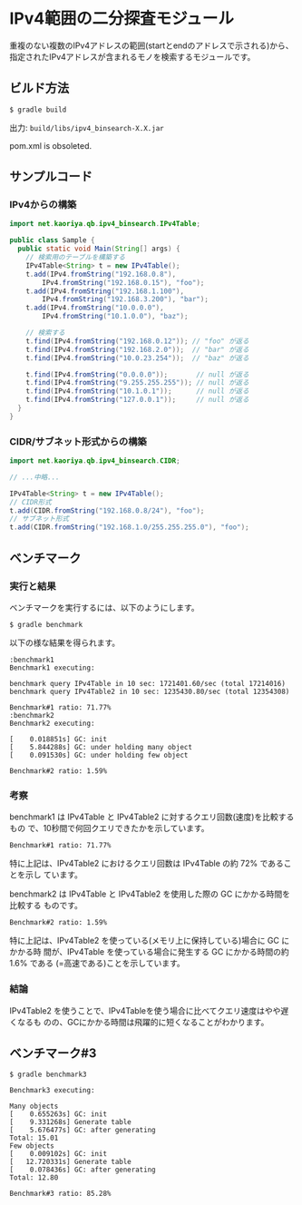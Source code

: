 # IPv4範囲の二分探査モジュール

重複のない複数のIPv4アドレスの範囲(startとendのアドレスで示される)から、
指定されたIPv4アドレスが含まれるモノを検索するモジュールです。

## ビルド方法

    $ gradle build

出力: `build/libs/ipv4_binsearch-X.X.jar`

pom.xml is obsoleted.

## サンプルコード

### IPv4からの構築

```java
import net.kaoriya.qb.ipv4_binsearch.IPv4Table;

public class Sample {
  public static void Main(String[] args) {
    // 検索用のテーブルを構築する
    IPv4Table<String> t = new IPv4Table();
    t.add(IPv4.fromString("192.168.0.8"),
        IPv4.fromString("192.168.0.15"), "foo");
    t.add(IPv4.fromString("192.168.1.100"),
        IPv4.fromString("192.168.3.200"), "bar");
    t.add(IPv4.fromString("10.0.0.0"),
        IPv4.fromString("10.1.0.0"), "baz");

    // 検索する
    t.find(IPv4.fromString("192.168.0.12")); // "foo" が返る
    t.find(IPv4.fromString("192.168.2.0"));  // "bar" が返る
    t.find(IPv4.fromString("10.0.23.254"));  // "baz" が返る

    t.find(IPv4.fromString("0.0.0.0"));       // null が返る
    t.find(IPv4.fromString("9.255.255.255")); // null が返る
    t.find(IPv4.fromString("10.1.0.1"));      // null が返る
    t.find(IPv4.fromString("127.0.0.1"));     // null が返る
  }
}
```

### CIDR/サブネット形式からの構築

```java
import net.kaoriya.qb.ipv4_binsearch.CIDR;

// ...中略...

IPv4Table<String> t = new IPv4Table();
// CIDR形式
t.add(CIDR.fromString("192.168.0.8/24"), "foo");
// サブネット形式
t.add(CIDR.fromString("192.168.1.0/255.255.255.0"), "foo");
```

## ベンチマーク

### 実行と結果

ベンチマークを実行するには、以下のようにします。

    $ gradle benchmark

以下の様な結果を得られます。

```
:benchmark1
Benchmark1 executing:

benchmark query IPv4Table in 10 sec: 1721401.60/sec (total 17214016)
benchmark query IPv4Table2 in 10 sec: 1235430.80/sec (total 12354308)

Benchmark#1 ratio: 71.77%
:benchmark2
Benchmark2 executing:

[    0.018851s] GC: init
[    5.844288s] GC: under holding many object
[    0.091530s] GC: under holding few object

Benchmark#2 ratio: 1.59%
```

### 考察

benchmark1 は IPv4Table と IPv4Table2 に対するクエリ回数(速度)を比較するもの
で、10秒間で何回クエリできたかを示しています。

    Benchmark#1 ratio: 71.77%

特に上記は、IPv4Table2 におけるクエリ回数は IPv4Table の約 72% であることを示し
ています。

benchmark2 は IPv4Table と IPv4Table2 を使用した際の GC にかかる時間を比較する
ものです。

    Benchmark#2 ratio: 1.59%

特に上記は、IPv4Table2 を使っている(メモリ上に保持している)場合に GC にかかる時
間が、IPv4Table を使っている場合に発生する GC にかかる時間の約 1.6% である
(=高速である)ことを示しています。

### 結論

IPv4Table2 を使うことで、IPv4Tableを使う場合に比べてクエリ速度はやや遅くなるも
のの、GCにかかる時間は飛躍的に短くなることがわかります。

## ベンチマーク#3

```
$ gradle benchmark3

Benchmark3 executing:

Many objects
[    0.655263s] GC: init
[    9.331268s] Generate table
[    5.676477s] GC: after generating
Total: 15.01
Few objects
[    0.009102s] GC: init
[   12.720331s] Generate table
[    0.078436s] GC: after generating
Total: 12.80

Benchmark#3 ratio: 85.28%
```
